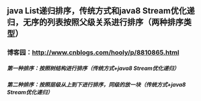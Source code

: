 ## java List递归排序，传统方式和java8 Stream优化递归，无序的列表按照父级关系进行排序（两种排序类型）
### 博客园：http://www.cnblogs.com/hooly/p/8810865.html
##### 第一种排序：按照树结构进行排序（传统方式+java8 Stream优化递归）
##### 第二种排序：按照层级从上到下进行排序，同级的放一块（传统方式+java8 Stream优化递归）

